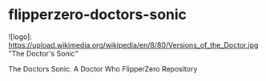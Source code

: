 # flipperzero-doctors-sonic

![logo]: https://upload.wikimedia.org/wikipedia/en/8/80/Versions_of_the_Doctor.jpg "The Doctor's Sonic"


The Doctors Sonic. A Doctor Who FlipperZero Repository 


